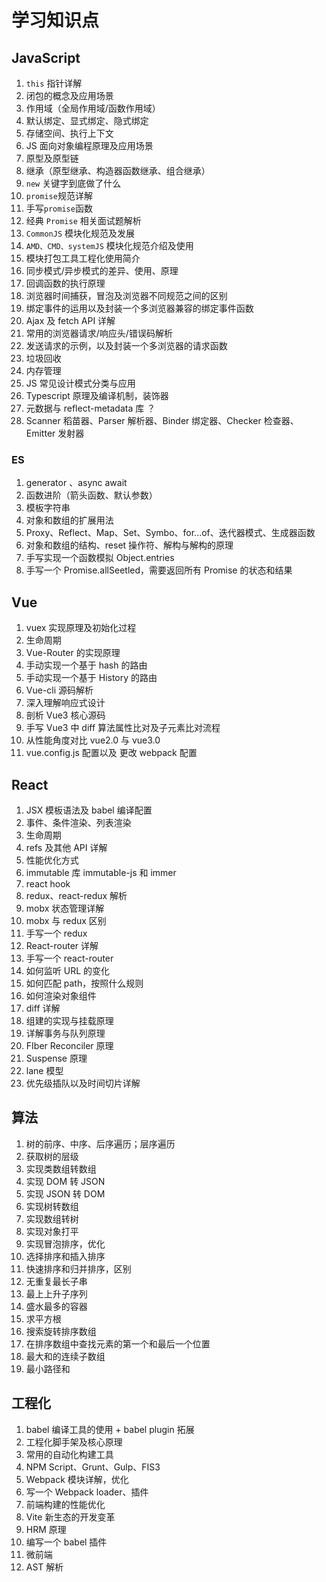 # 学习知识点

## JavaScript

1. `this` 指针详解
2. 闭包的概念及应用场景
3. 作用域（全局作用域/函数作用域）
4. 默认绑定、显式绑定、隐式绑定
5. 存储空间、执行上下文
6. JS 面向对象编程原理及应用场景
7. 原型及原型链
8. 继承（原型继承、构造器函数继承、组合继承）
9. `new` 关键字到底做了什么
10. `promise`规范详解
11. 手写`promise`函数
12. 经典 `Promise` 相关面试题解析
13. `CommonJS` 模块化规范及发展
14. `AMD、CMD、systemJS` 模块化规范介绍及使用
15. 模块打包工具工程化使用简介
16. 同步模式/异步模式的差异、使用、原理
17. 回调函数的执行原理
18. 浏览器时间捕获，冒泡及浏览器不同规范之间的区别
19. 绑定事件的运用以及封装一个多浏览器兼容的绑定事件函数
20. Ajax 及 fetch API 详解
21. 常用的浏览器请求/响应头/错误码解析
22. 发送请求的示例，以及封装一个多浏览器的请求函数
23. 垃圾回收
24. 内存管理
25. JS 常见设计模式分类与应用
26. Typescript 原理及编译机制，装饰器
27. 元数据与 reflect-metadata 库 ？
28. Scanner 稻苗器、Parser 解析器、Binder 绑定器、Checker 检查器、Emitter 发射器

### ES

1. generator 、async await
2. 函数进阶（箭头函数、默认参数）
3. 模板字符串
4. 对象和数组的扩展用法
5. Proxy、Reflect、Map、Set、Symbo、for...of、迭代器模式、生成器函数
6. 对象和数组的结构、reset 操作符、解构与解构的原理
7. 手写实现一个函数模拟 Object.entries
8. 手写一个 Promise.allSeetled，需要返回所有 Promise 的状态和结果

## Vue

1. vuex 实现原理及初始化过程
2. 生命周期
3. Vue-Router 的实现原理
4. 手动实现一个基于 hash 的路由
5. 手动实现一个基于 History 的路由
6. Vue-cli 源码解析
7. 深入理解响应式设计
8. 剖析 Vue3 核心源码
9. 手写 Vue3 中 diff 算法属性比对及子元素比对流程
10. 从性能角度对比 vue2.0 与 vue3.0
11. vue.config.js 配置以及 更改 webpack 配置

## React

1. JSX 模板语法及 babel 编译配置
2. 事件、条件渲染、列表渲染
3. 生命周期
4. refs 及其他 API 详解
5. 性能优化方式
6. immutable 库 immutable-js 和 immer
7. react hook
8. redux、react-redux 解析
9. mobx 状态管理详解
10. mobx 与 redux 区别
11. 手写一个 redux
12. React-router 详解
13. 手写一个 react-router
14. 如何监听 URL 的变化
15. 如何匹配 path，按照什么规则
16. 如何渲染对象组件
17. diff 详解
18. 组建的实现与挂载原理
19. 详解事务与队列原理
20. FIber Reconciler 原理
21. Suspense 原理
22. lane 模型
23. 优先级插队以及时间切片详解

## 算法

1. 树的前序、中序、后序遍历；层序遍历
2. 获取树的层级
3. 实现类数组转数组
4. 实现 DOM 转 JSON
5. 实现 JSON 转 DOM
6. 实现树转数组
7. 实现数组转树
8. 实现对象打平
9. 实现冒泡排序，优化
10. 选择排序和插入排序
11. 快速排序和归并排序，区别
12. 无重复最长子串
13. 最上上升子序列
14. 盛水最多的容器
15. 求平方根
16. 搜索旋转排序数组
17. 在排序数组中查找元素的第一个和最后一个位置
18. 最大和的连续子数组
19. 最小路径和

## 工程化

1. babel 编译工具的使用 + babel plugin 拓展
2. 工程化脚手架及核心原理
3. 常用的自动化构建工具
4. NPM Script、Grunt、Gulp、FIS3
5. Webpack 模块详解，优化
6. 写一个 Webpack loader、插件
7. 前端构建的性能优化
8. Vite 新生态的开发变革
9. HRM 原理
10. 编写一个 babel 插件
11. 微前端
12. AST 解析
